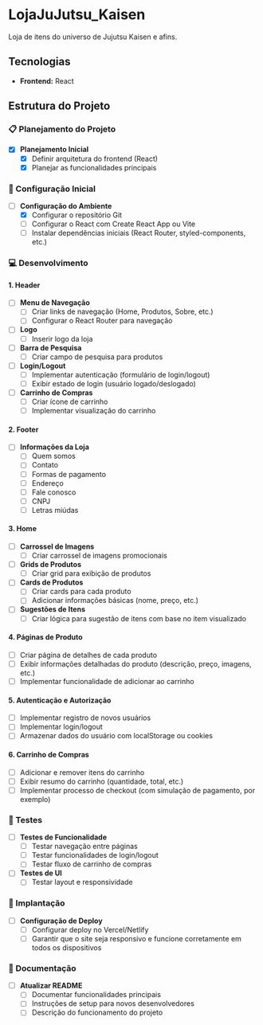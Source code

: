 # LojaJuJutsu_Kaisen

Loja de itens do universo de Jujutsu Kaisen e afins.

## Tecnologias

- **Frontend:** React

## Estrutura do Projeto

### 📋 Planejamento do Projeto

- [x] **Planejamento Inicial**
  - [x] Definir arquitetura do frontend (React)
  - [x] Planejar as funcionalidades principais

### 🔧 Configuração Inicial

- [ ] **Configuração do Ambiente**
  - [x] Configurar o repositório Git
  - [ ] Configurar o React com Create React App ou Vite
  - [ ] Instalar dependências iniciais (React Router, styled-components, etc.)
  
### 💻 Desenvolvimento

#### 1. **Header**

- [ ] **Menu de Navegação**
  - [ ] Criar links de navegação (Home, Produtos, Sobre, etc.)
  - [ ] Configurar o React Router para navegação
- [ ] **Logo**
  - [ ] Inserir logo da loja
- [ ] **Barra de Pesquisa**
  - [ ] Criar campo de pesquisa para produtos
- [ ] **Login/Logout**
  - [ ] Implementar autenticação (formulário de login/logout)
  - [ ] Exibir estado de login (usuário logado/deslogado)
- [ ] **Carrinho de Compras**
  - [ ] Criar ícone de carrinho
  - [ ] Implementar visualização do carrinho
  
#### 2. **Footer**

- [ ] **Informações da Loja**
  - [ ] Quem somos
  - [ ] Contato
  - [ ] Formas de pagamento
  - [ ] Endereço
  - [ ] Fale conosco
  - [ ] CNPJ
  - [ ] Letras miúdas

#### 3. **Home**

- [ ] **Carrossel de Imagens**
  - [ ] Criar carrossel de imagens promocionais
- [ ] **Grids de Produtos**
  - [ ] Criar grid para exibição de produtos
- [ ] **Cards de Produtos**
  - [ ] Criar cards para cada produto
  - [ ] Adicionar informações básicas (nome, preço, etc.)
- [ ] **Sugestões de Itens**
  - [ ] Criar lógica para sugestão de itens com base no item visualizado

#### 4. **Páginas de Produto**

- [ ] Criar página de detalhes de cada produto
- [ ] Exibir informações detalhadas do produto (descrição, preço, imagens, etc.)
- [ ] Implementar funcionalidade de adicionar ao carrinho

#### 5. **Autenticação e Autorização**

- [ ] Implementar registro de novos usuários
- [ ] Implementar login/logout
- [ ] Armazenar dados do usuário com localStorage ou cookies

#### 6. **Carrinho de Compras**

- [ ] Adicionar e remover itens do carrinho
- [ ] Exibir resumo do carrinho (quantidade, total, etc.)
- [ ] Implementar processo de checkout (com simulação de pagamento, por exemplo)

### 🧪 Testes

- [ ] **Testes de Funcionalidade**
  - [ ] Testar navegação entre páginas
  - [ ] Testar funcionalidades de login/logout
  - [ ] Testar fluxo de carrinho de compras
- [ ] **Testes de UI**
  - [ ] Testar layout e responsividade
  
### 🚀 Implantação

- [ ] **Configuração de Deploy**
  - [ ] Configurar deploy no Vercel/Netlify
  - [ ] Garantir que o site seja responsivo e funcione corretamente em todos os dispositivos

### 📝 Documentação

- [ ] **Atualizar README**
  - [ ] Documentar funcionalidades principais
  - [ ] Instruções de setup para novos desenvolvedores
  - [ ] Descrição do funcionamento do projeto